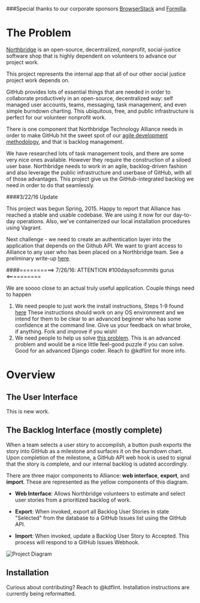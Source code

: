 
###Special thanks to our corporate sponsors [BrowserStack](https://www.browserstack.com/)  and [Formilla](http://www.formilla.com/).

# The Problem 

[Northbridge](http://northbridgetech.org) is an open-source, decentralized, nonprofit, social-justice software shop that is highly dependent on volunteers to advance our project work. 

This project represents the internal app that all of our other social justice project work depends on.

GitHub provides lots of essential things that are needed in order to collaborate productively in an open-source, decentralized way: self managed user accounts, teams, messaging, task management, and even simple burndown charting. This ubiquitous, free, and public infrastructure is perfect for our volunteer nonprofit work.

There is one component that Northbridge Technology Alliance needs in order to make GitHub hit the sweet spot of our [agile development methodology](https://github.com/Northbridge/playbook/wiki/1.How-We-Do), and that is backlog management.

We have researched lots of task management tools, and there are some very nice ones available. However they require the construction of a siloed user base. Northbridge needs to work in an agile, backlog-driven fashion and also leverage the public infrastructure and userbase of GitHub, with all of those advantages. This project give us the GitHub-integrated backlog we need in order to do that seamlessly.

####3/22/16 Update

This project was begun Spring, 2015. Happy to report that Alliance has reached a stable and usable codebase. We are using it now for our day-to-day operations. Also, we've containerized our local installation procedures using Vagrant.

Next challenge - we need to create an authentication layer into the application that depends on the Github API. We want to grant access to Alliance to any user who has been placed on a Northbridge team. See a preliminary write-up [here](https://github.com/NorthBridge/alliance-community/issues/63).

####==========> 7/26/16: ATTENTION #100daysofcommits gurus <========== 

We are soooo close to an actual truly useful application. Couple things need to happen

1. We need people to just work the install instructions, Steps 1-9 found [here](https://github.com/NorthBridge/alliance-community/blob/master/docs/install.md) These instructions should work on any OS environment and we intend for them to be clear to an advanced beginner who has some confidence at the command line. Give us your feedback on what broke, if anything. Fork and improve if you wish!
2. We need people to help us solve [this problem](http://stackoverflow.com/questions/38380421/python-social-auth-on-django-heroku-github-session-state-value-missing). This is an advanced problem and would be a nice little feel-good puzzle if you can solve. Good for an advanced Django coder. Reach to @kdflint for more info.

# Overview

## The User Interface

This is new work. 

## The Backlog Interface (mostly complete)

When a team selects a user story to accomplish, a button push exports the story into GitHub as a milestone and surfaces it on the burndown chart. Upon completion of the milestone, a GitHub API web hook is used to signal that the story is complete, and our internal backlog is udated accordingly.

There are three major components to Alliance: **web interface**,
**export**, and **import**. These are represented as the yellow
components of this diagram.

- **Web Interface**: Allows Northbridge volunteers to estimate and
  select user stories from a prioritized backlog of work.

- **Export**: When invoked, export all Backlog User Stories in state
  "Selected" from the database to a GitHub Issues list using the GitHub
API.

- **Import**: When invoked, update a Backlog User Story to Accepted.
  This process will respond to a GitHub Issues Webhook.

![Project Diagram](http://northbridgetech.org/images/alliance2.jpg)

## Installation

Curious about contributing? Reach to @kdflint. Installation instructions are currently being reformatted.
